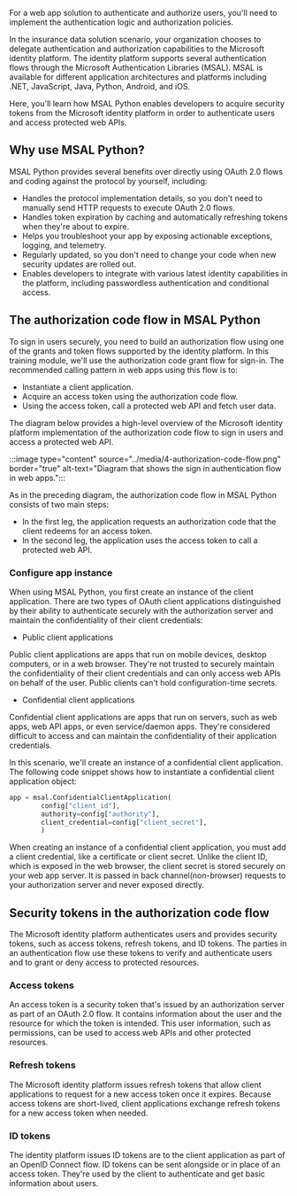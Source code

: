 For a web app solution to authenticate and authorize users, you'll need to implement the authentication logic and authorization policies.

In the insurance data solution scenario, your organization chooses to delegate authentication and authorization capabilities to the Microsoft identity platform. The identity platform supports several authentication flows through the Microsoft Authentication Libraries (MSAL). MSAL is available for different application architectures and platforms including .NET, JavaScript, Java, Python, Android, and iOS.

Here, you'll learn how MSAL Python enables developers to acquire security tokens from the Microsoft identity platform in order to authenticate users and access protected web APIs.


## Why use MSAL Python?

MSAL Python provides several benefits over directly using OAuth 2.0 flows and coding against the protocol by yourself, including:

- Handles the protocol implementation details, so you don't need to manually send HTTP requests to execute OAuth 2.0 flows.
- Handles token expiration by caching and automatically refreshing tokens when they're about to expire.
- Helps you troubleshoot your app by exposing actionable exceptions, logging, and telemetry.
- Regularly updated, so you don't need to change your code when new security updates are rolled out.
- Enables developers to integrate with various latest identity capabilities in the platform, including passwordless authentication and conditional access. 

## The authorization code flow in MSAL Python

To sign in users securely, you need to build an authorization flow using one of the grants and token flows supported by the identity platform. In this training module, we'll use the authorization code grant flow for sign-in. The recommended calling pattern in web apps using this flow is to:

- Instantiate a client application. 
- Acquire an access token using the authorization code flow.
- Using the access token, call a protected web API and fetch user data.

The diagram below provides a high-level overview of the Microsoft identity platform implementation of the authorization code flow to sign in users and access a protected web API.

:::image type="content" source="../media/4-authorization-code-flow.png" border="true" alt-text="Diagram that shows the sign in authentication flow in web apps.":::

As in the preceding diagram, the authorization code flow in MSAL Python consists of two main steps:

- In the first leg, the application requests an authorization code that the client redeems for an access token. 
- In the second leg, the application uses the access token to call a protected web API.

### Configure app instance

When using MSAL Python, you first create an instance of the client application. There are two types of OAuth client applications distinguished by their ability to authenticate securely with the authorization server and maintain the confidentiality of their client credentials:

- Public client applications

Public client applications are apps that run on mobile devices, desktop computers, or in a web browser. They're not trusted to securely maintain the confidentiality of their client credentials and can only access web APIs on behalf of the user. Public clients can't hold configuration-time secrets.

- Confidential client applications

Confidential client applications are apps that run on servers, such as web apps, web API apps, or even service/daemon apps. They're considered difficult to access and can maintain the confidentiality of their application credentials.

In this scenario, we'll create an instance of a confidential client application. The following code snippet shows how to instantiate a confidential client application object: 

```python
app = msal.ConfidentialClientApplication(
        config["client_id"],
        authority=config["authority"],
        client_credential=config["client_secret"],
        )
```

When creating an instance of a confidential client application, you must add a client credential, like a certificate or client secret. Unlike the client ID, which is exposed in the web browser, the client secret is stored securely on your web app server. It is passed in back channel(non-browser) requests to your authorization server and never exposed directly. 

## Security tokens in the authorization code flow

The Microsoft identity platform authenticates users and provides security tokens, such as access tokens, refresh tokens, and ID tokens. The parties in an authentication flow use these tokens to verify and authenticate users and to grant or deny access to protected resources.

### Access tokens

An access token is a security token that's issued by an authorization server as part of an OAuth 2.0 flow. It contains information about the user and the resource for which the token is intended. This user information, such as permissions, can be used to access web APIs and other protected resources.

### Refresh tokens

The Microsoft identity platform issues refresh tokens that allow client applications to request for a new access token once it expires. Because access tokens are short-lived, client applications exchange refresh tokens for a new access token when needed.

### ID tokens

The identity platform issues ID tokens are to the client application as part of an OpenID Connect flow. ID tokens can be sent alongside or in place of an access token. They're used by the client to authenticate and get basic information about users.